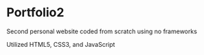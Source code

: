 # Portfolio2
Second personal website coded from scratch using no frameworks

Utilized HTML5, CSS3, and JavaScript
